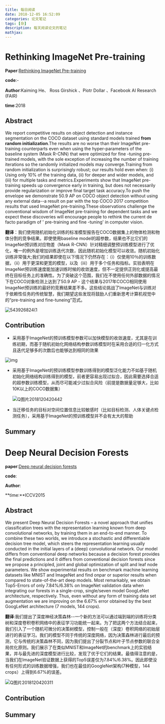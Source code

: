 ```yaml
---
title: 每日阅读
date: 2018-12-05 16:52:09
categories: 论文笔记
tags: [杂]
description: 每天阅读论文的笔记
mathjax:
---
```


# Rethinking ImageNet Pre-training

**Paper**:[Rethinking ImageNet Pre-training](http://arxiv.org/pdf/1811.10104v1)

**code**:-

**Author**:Kaiming He、 Ross Girshick 、Piotr Dollar 、Facebook AI Research (FAIR) 

**time**:2018

## Abstract

We report competitive results on object detection and instance segmentation on the COCO dataset using standard models trained **from random initialization**.The results are no worse than their ImageNet pre-training counterparts even when using the hyper-parameters of the baseline system (Mask R-CNN) that were optimized for fine -tuning pre-trained models, with the sole exception of increasing the number of training iterations so the randomly initialized models may converge.Training from random initialization is surprisingly robust; our results hold even when: (i) Using only 10% of the training data, (ii) for deeper and wider models, and (iii) for multiple tasks and metrics.Experiments show that ImageNet pre-training speeds up convergence early in training, but does not necessarily provide regularization or improve final target task accuracy.To push the envelope we demonstrate 50.9 AP on COCO object detection without using any external data--a result on par with the top COCO 2017 competition results that used ImageNet pre-training.These observations challenge the conventional wisdom of ImageNet pre-training for dependent tasks and we expect these discoveries will encourage people to rethink the current de facto paradigm of ' pre-training and fine -tuning' in computer vision.

**翻译**：我们使用随机初始化训练的标准模型报告在COCO数据集上的物体检测和物体分割的竞争结果。即使使用baseline model的超参数，结果也不比它们的ImageNet预训练对应物差（Mask R-CNN）针对精细调整预训练模型进行了优化，唯一的例外是增加训练迭代次数，因此随机初始化模型可以收敛。随机初始化训练非常强大;我们的结果即使在以下情况下仍然存在：（i）仅使用10％的训练数据，（ii）用于更深和更宽的模型，以及（iii）用于多个任务和指标。实验表明在ImageNet预训练速度能加速训练时候的收敛速度，但不一定提供正则化或提高最终在目标任务上的准确性。为了突破这个范围，我们在不使用任何外部数据的情况下在COCO对象检测上达到了50.9 AP  - 这个结果与2017年COCO相同使用ImageNet预训练的最好的竞赛结果差不多。这些结论挑战了ImageNet与训练对于依赖性任务的传统智慧，我们期望这些发现将鼓励人们重新思考计算机视觉中的“pre-training and fine-tuneing”范式。

![543926824(1](/images/154392682.jpg)

## Contribution

- 采用基于ImageNet的预训练模型参数可以加快模型的收敛速度，尤其是在训练初期，而基于随机初始化网络结构参数训练模型时在采用合适的归一化方式且迭代足够多的次数后也能够达到相同的效果

![img](/images/154392682.jpg)

- 采用基于ImageNet的预训练模型参数训练得到的模型泛化能力不如基于随机初始化网络结构训练得到的模型，前者更容易出现过拟合，因此需要选择合适的超参数训练模型，从而尽可能减少过拟合风险（前提是数据量足够大，比如10K以上的COCO数据集）

  ![Q图片2018120420442](/images/QQ%E5%9B%BE%E7%89%8720181204204421.png)

- 当迁移任务的目标对空间位置信息比较敏感时（比如目标检测、人体关键点检测任务），采用基于ImageNet的预训练模型并不会有太大的帮助

## Summary



# Deep Neural Decision  Forests

**paper**:[Deep neural decision forests](https://www.cv-foundation.org/openaccess/content_iccv_2015/papers/Kontschieder_Deep_Neural_Decision_ICCV_2015_paper.pdf)

**code**:

**Author**:

**time:**ICCV2015

## Abstract

We present Deep Neural Decision Forests – a novel approach that unifies classification trees with the representation learning  known from deep convolutional networks, by training them in an end-to-end manner. To combine these two worlds, we introduce a stochastic and differentiable decision tree model, which steers the representation learning usually conducted in the initial layers of a (deep) convolutional network. Our model differs from conventional deep networks because a decision forest provides the final predictions and it differs from conventional decision forests since we propose a principled, joint and global optimization of split and leaf node parameters. We show experimental results on benchmark machine learning datasets like MNIST and ImageNet and find onpar or superior results when compared to state-of-the-art deep models. Most remarkably, we obtain Top5-Errors of only 7.84%/6.38% on ImageNet validation data when integrating our forests in a single-crop, single/seven model GoogLeNet architecture, respectively. Thus, even without any form of training data set augmentation we are improving on the 6.67% error obtained by the best GoogLeNet architecture (7 models, 144 crops). 

**翻译**:我们提出了深度神经决策森林--一个新的方法可以通过端到端的训练将分类树和深度卷积卷积网络中的表征学习功能统一起来。为了把这两个方法结合起来，我们引入了一个随机可微分的决策树模型，控制一般在（深度）卷积网络的初始层进行的表征学习。我们的模型不同于传统的深度网络，因为决策森林进行最后的预测，它与传统的决策森林不同，因为我们提出了分裂节点和叶子节点参数的联合全局优化原则。我们展示了在类似MNIST和ImageNet的benchmark上的实验结果，并与最先进的深度模型进行比较，发现了优于它们的结果。最值得注意的是，当我们在ImageNet验证数据上获得的Top5误差仅为7.84%/6.38%。因此即使没有任何形式的训练数据增强，我们也在最佳的GoogleNet架构(7种模型，144 crops）上得到6.67%的误差。

![Q图片2018120420311](/images/QQ%E5%9B%BE%E7%89%8720181204203113.png)

## Contribution

## Summary

